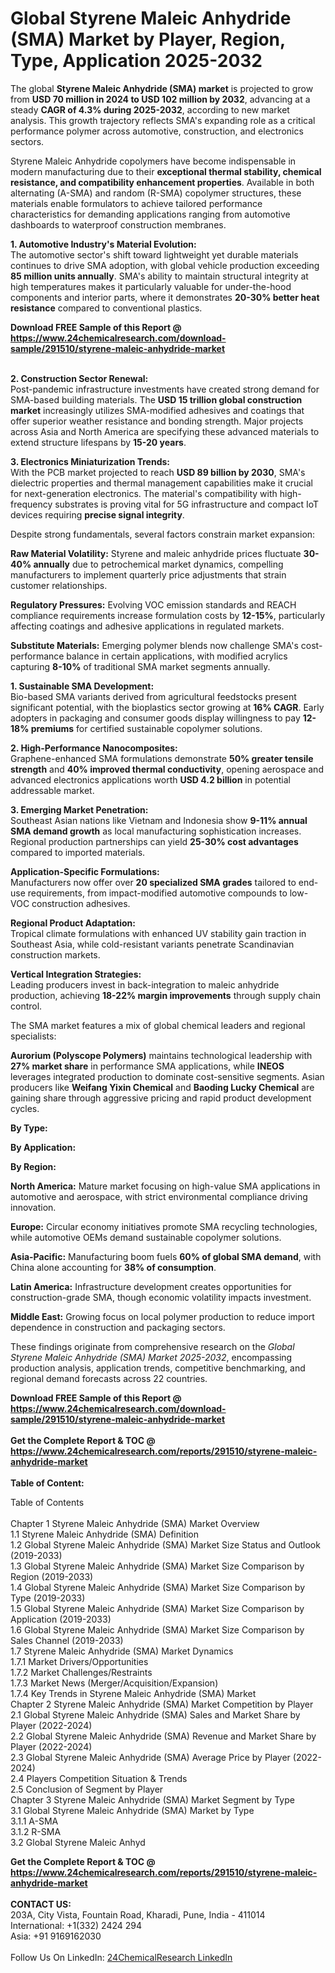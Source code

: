 <h1>Global Styrene Maleic Anhydride (SMA) Market by Player, Region, Type, Application  2025-2032</h1><p>The global <strong>Styrene Maleic Anhydride (SMA) market</strong> is projected to grow from <strong>USD 70 million in 2024 to USD 102 million by 2032</strong>, advancing at a steady <strong>CAGR of 4.3% during 2025-2032</strong>, according to new market analysis. This growth trajectory reflects SMA's expanding role as a critical performance polymer across automotive, construction, and electronics sectors.</p><p>Styrene Maleic Anhydride copolymers have become indispensable in modern manufacturing due to their <strong>exceptional thermal stability, chemical resistance, and compatibility enhancement properties</strong>. Available in both alternating (A-SMA) and random (R-SMA) copolymer structures, these materials enable formulators to achieve tailored performance characteristics for demanding applications ranging from automotive dashboards to waterproof construction membranes.</p><p><strong>1. Automotive Industry's Material Evolution:</strong><br>
The automotive sector's shift toward lightweight yet durable materials continues to drive SMA adoption, with global vehicle production exceeding <strong>85 million units annually</strong>. SMA's ability to maintain structural integrity at high temperatures makes it particularly valuable for under-the-hood components and interior parts, where it demonstrates <strong>20-30% better heat resistance</strong> compared to conventional plastics.</p><div><b>Download FREE Sample of this Report @ 
            <a href="https://www.24chemicalresearch.com/download-sample/291510/styrene-maleic-anhydride-market">
            https://www.24chemicalresearch.com/download-sample/291510/styrene-maleic-anhydride-market</a></b></div><br><p><strong>2. Construction Sector Renewal:</strong><br>
Post-pandemic infrastructure investments have created strong demand for SMA-based building materials. The <strong>USD 15 trillion global construction market</strong> increasingly utilizes SMA-modified adhesives and coatings that offer superior weather resistance and bonding strength. Major projects across Asia and North America are specifying these advanced materials to extend structure lifespans by <strong>15-20 years</strong>.</p><p><strong>3. Electronics Miniaturization Trends:</strong><br>
With the PCB market projected to reach <strong>USD 89 billion by 2030</strong>, SMA's dielectric properties and thermal management capabilities make it crucial for next-generation electronics. The material's compatibility with high-frequency substrates is proving vital for 5G infrastructure and compact IoT devices requiring <strong>precise signal integrity</strong>.</p><p>Despite strong fundamentals, several factors constrain market expansion:</p><p><strong>Raw Material Volatility:</strong> Styrene and maleic anhydride prices fluctuate <strong>30-40% annually</strong> due to petrochemical market dynamics, compelling manufacturers to implement quarterly price adjustments that strain customer relationships.</p><p><strong>Regulatory Pressures:</strong> Evolving VOC emission standards and REACH compliance requirements increase formulation costs by <strong>12-15%</strong>, particularly affecting coatings and adhesive applications in regulated markets.</p><p><strong>Substitute Materials:</strong> Emerging polymer blends now challenge SMA's cost-performance balance in certain applications, with modified acrylics capturing <strong>8-10%</strong> of traditional SMA market segments annually.</p><p><strong>1. Sustainable SMA Development:</strong><br>
Bio-based SMA variants derived from agricultural feedstocks present significant potential, with the bioplastics sector growing at <strong>16% CAGR</strong>. Early adopters in packaging and consumer goods display willingness to pay <strong>12-18% premiums</strong> for certified sustainable copolymer solutions.</p><p><strong>2. High-Performance Nanocomposites:</strong><br>
Graphene-enhanced SMA formulations demonstrate <strong>50% greater tensile strength</strong> and <strong>40% improved thermal conductivity</strong>, opening aerospace and advanced electronics applications worth <strong>USD 4.2 billion</strong> in potential addressable market.</p><p><strong>3. Emerging Market Penetration:</strong><br>
Southeast Asian nations like Vietnam and Indonesia show <strong>9-11% annual SMA demand growth</strong> as local manufacturing sophistication increases. Regional production partnerships can yield <strong>25-30% cost advantages</strong> compared to imported materials.</p><p><strong>Application-Specific Formulations:</strong><br>
	Manufacturers now offer over <strong>20 specialized SMA grades</strong> tailored to end-use requirements, from impact-modified automotive compounds to low-VOC construction adhesives.</p><p><strong>Regional Product Adaptation:</strong><br>
	Tropical climate formulations with enhanced UV stability gain traction in Southeast Asia, while cold-resistant variants penetrate Scandinavian construction markets.</p><p><strong>Vertical Integration Strategies:</strong><br>
	Leading producers invest in back-integration to maleic anhydride production, achieving <strong>18-22% margin improvements</strong> through supply chain control.</p><p>The SMA market features a mix of global chemical leaders and regional specialists:</p><p><strong>Aurorium (Polyscope Polymers)</strong> maintains technological leadership with <strong>27% market share</strong> in performance SMA applications, while <strong>INEOS</strong> leverages integrated production to dominate cost-sensitive segments. Asian producers like <strong>Weifang Yixin Chemical</strong> and <strong>Baoding Lucky Chemical</strong> are gaining share through aggressive pricing and rapid product development cycles.</p><p><strong>By Type:</strong></p><p><strong>By Application:</strong></p><p><strong>By Region:</strong></p><p><strong>North America:</strong> Mature market focusing on high-value SMA applications in automotive and aerospace, with strict environmental compliance driving innovation.</p><p><strong>Europe:</strong> Circular economy initiatives promote SMA recycling technologies, while automotive OEMs demand sustainable copolymer solutions.</p><p><strong>Asia-Pacific:</strong> Manufacturing boom fuels <strong>60% of global SMA demand</strong>, with China alone accounting for <strong>38% of consumption</strong>.</p><p><strong>Latin America:</strong> Infrastructure development creates opportunities for construction-grade SMA, though economic volatility impacts investment.</p><p><strong>Middle East:</strong> Growing focus on local polymer production to reduce import dependence in construction and packaging sectors.</p><p>These findings originate from comprehensive research on the <em>Global Styrene Maleic Anhydride (SMA) Market 2025-2032</em>, encompassing production analysis, application trends, competitive benchmarking, and regional demand forecasts across 22 countries.</p><div><b>Download FREE Sample of this Report @ 
            <a href="https://www.24chemicalresearch.com/download-sample/291510/styrene-maleic-anhydride-market">
            https://www.24chemicalresearch.com/download-sample/291510/styrene-maleic-anhydride-market</a></b></div><br><div><b>Get the Complete Report & TOC @ 
            <a href="https://www.24chemicalresearch.com/reports/291510/styrene-maleic-anhydride-market">
            https://www.24chemicalresearch.com/reports/291510/styrene-maleic-anhydride-market</a></b></div><br>
            <b>Table of Content:</b><p>Table of Contents<br />
<br />
Chapter 1 Styrene Maleic Anhydride (SMA) Market Overview<br />
    1.1 Styrene Maleic Anhydride (SMA) Definition<br />
    1.2 Global Styrene Maleic Anhydride (SMA) Market Size Status and Outlook (2019-2033)<br />
    1.3 Global Styrene Maleic Anhydride (SMA) Market Size Comparison by Region (2019-2033)<br />
    1.4 Global Styrene Maleic Anhydride (SMA) Market Size Comparison by Type (2019-2033)<br />
    1.5 Global Styrene Maleic Anhydride (SMA) Market Size Comparison by Application (2019-2033)<br />
    1.6 Global Styrene Maleic Anhydride (SMA) Market Size Comparison by Sales Channel (2019-2033)<br />
    1.7 Styrene Maleic Anhydride (SMA) Market Dynamics<br />
        1.7.1 Market Drivers/Opportunities<br />
        1.7.2 Market Challenges/Restraints<br />
        1.7.3 Market News (Merger/Acquisition/Expansion)<br />
        1.7.4 Key Trends in Styrene Maleic Anhydride (SMA) Market<br />
Chapter 2 Styrene Maleic Anhydride (SMA) Market Competition by Player<br />
    2.1 Global Styrene Maleic Anhydride (SMA) Sales and Market Share by Player (2022-2024)<br />
    2.2 Global Styrene Maleic Anhydride (SMA) Revenue and Market Share by Player (2022-2024)<br />
    2.3 Global Styrene Maleic Anhydride (SMA) Average Price by Player (2022-2024)<br />
    2.4 Players Competition Situation & Trends<br />
    2.5 Conclusion of Segment by Player<br />
Chapter 3 Styrene Maleic Anhydride (SMA) Market Segment by Type<br />
    3.1 Global Styrene Maleic Anhydride (SMA) Market by Type<br />
        3.1.1 A-SMA<br />
        3.1.2 R-SMA<br />
    3.2 Global Styrene Maleic Anhyd</p><div><b>Get the Complete Report & TOC @ 
            <a href="https://www.24chemicalresearch.com/reports/291510/styrene-maleic-anhydride-market">
            https://www.24chemicalresearch.com/reports/291510/styrene-maleic-anhydride-market</a></b></div><br><b>CONTACT US:</b><br>
            203A, City Vista, Fountain Road, Kharadi, Pune, India - 411014<br>
            International: +1(332) 2424 294<br>
            Asia: +91 9169162030 <br><br>
            Follow Us On LinkedIn: <a href="https://www.linkedin.com/company/24chemicalresearch/">24ChemicalResearch LinkedIn</a>